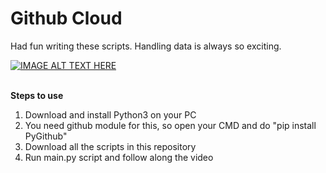 # Github Cloud

Had fun writing these scripts.
Handling data is always so exciting.

[![IMAGE ALT TEXT HERE](https://img.youtube.com/vi/gaxqDLieEwg/0.jpg)](https://www.youtube.com/watch?v=gaxqDLieEwg)

<br>
<b>Steps to use</b><br>
<ol>
  <li>Download and install Python3 on your PC</li>
  <li>You need github module for this, so open your CMD and do "pip install PyGithub"</li>
  <li>Download all the scripts in this repository</li>
  <li>Run main.py script and follow along the video</li>
</ol>
